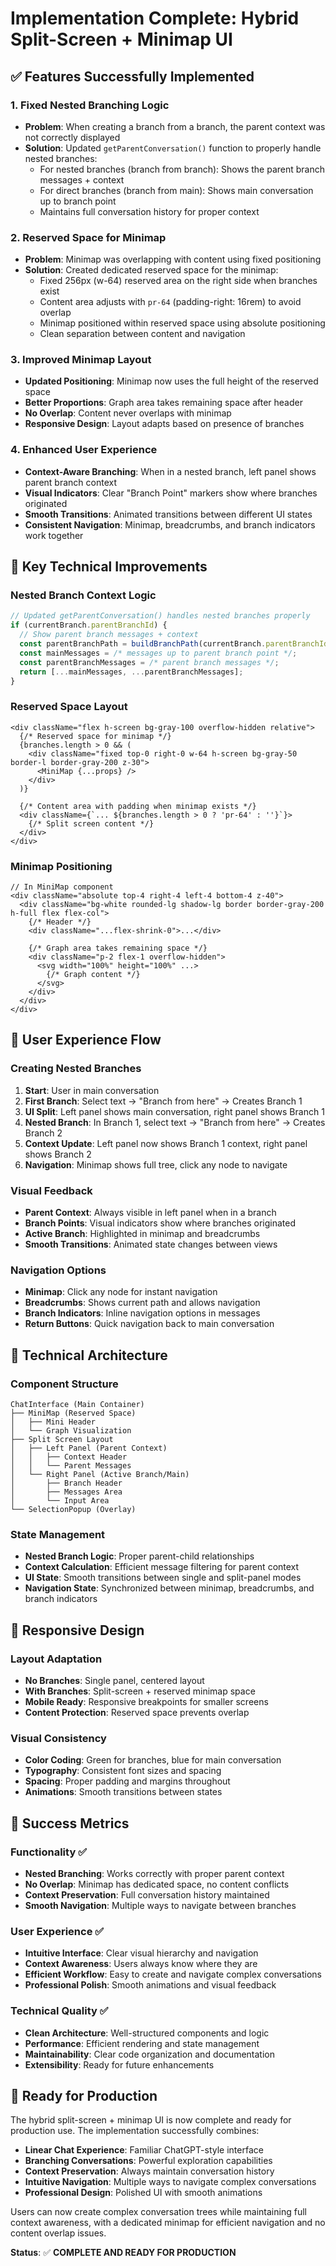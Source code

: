 # Implementation Complete: Hybrid Split-Screen + Minimap UI

## ✅ Features Successfully Implemented

### 1. **Fixed Nested Branching Logic**
- **Problem**: When creating a branch from a branch, the parent context was not correctly displayed
- **Solution**: Updated `getParentConversation()` function to properly handle nested branches:
  - For nested branches (branch from branch): Shows the parent branch messages + context
  - For direct branches (branch from main): Shows main conversation up to branch point
  - Maintains full conversation history for proper context

### 2. **Reserved Space for Minimap**
- **Problem**: Minimap was overlapping with content using fixed positioning
- **Solution**: Created dedicated reserved space for the minimap:
  - Fixed 256px (w-64) reserved area on the right side when branches exist
  - Content area adjusts with `pr-64` (padding-right: 16rem) to avoid overlap
  - Minimap positioned within reserved space using absolute positioning
  - Clean separation between content and navigation

### 3. **Improved Minimap Layout**
- **Updated Positioning**: Minimap now uses the full height of the reserved space
- **Better Proportions**: Graph area takes remaining space after header
- **No Overlap**: Content never overlaps with minimap
- **Responsive Design**: Layout adapts based on presence of branches

### 4. **Enhanced User Experience**
- **Context-Aware Branching**: When in a nested branch, left panel shows parent branch context
- **Visual Indicators**: Clear "Branch Point" markers show where branches originated
- **Smooth Transitions**: Animated transitions between different UI states
- **Consistent Navigation**: Minimap, breadcrumbs, and branch indicators work together

## 🎯 Key Technical Improvements

### **Nested Branch Context Logic**
```typescript
// Updated getParentConversation() handles nested branches properly
if (currentBranch.parentBranchId) {
  // Show parent branch messages + context
  const parentBranchPath = buildBranchPath(currentBranch.parentBranchId);
  const mainMessages = /* messages up to parent branch point */;
  const parentBranchMessages = /* parent branch messages */;
  return [...mainMessages, ...parentBranchMessages];
}
```

### **Reserved Space Layout**
```tsx
<div className="flex h-screen bg-gray-100 overflow-hidden relative">
  {/* Reserved space for minimap */}
  {branches.length > 0 && (
    <div className="fixed top-0 right-0 w-64 h-screen bg-gray-50 border-l border-gray-200 z-30">
      <MiniMap {...props} />
    </div>
  )}
  
  {/* Content area with padding when minimap exists */}
  <div className={`... ${branches.length > 0 ? 'pr-64' : ''}`}>
    {/* Split screen content */}
  </div>
</div>
```

### **Minimap Positioning**
```tsx
// In MiniMap component
<div className="absolute top-4 right-4 left-4 bottom-4 z-40">
  <div className="bg-white rounded-lg shadow-lg border border-gray-200 h-full flex flex-col">
    {/* Header */}
    <div className="...flex-shrink-0">...</div>
    
    {/* Graph area takes remaining space */}
    <div className="p-2 flex-1 overflow-hidden">
      <svg width="100%" height="100%" ...>
        {/* Graph content */}
      </svg>
    </div>
  </div>
</div>
```

## 🚀 User Experience Flow

### **Creating Nested Branches**
1. **Start**: User in main conversation
2. **First Branch**: Select text → "Branch from here" → Creates Branch 1
3. **UI Split**: Left panel shows main conversation, right panel shows Branch 1
4. **Nested Branch**: In Branch 1, select text → "Branch from here" → Creates Branch 2
5. **Context Update**: Left panel now shows Branch 1 context, right panel shows Branch 2
6. **Navigation**: Minimap shows full tree, click any node to navigate

### **Visual Feedback**
- **Parent Context**: Always visible in left panel when in a branch
- **Branch Points**: Visual indicators show where branches originated
- **Active Branch**: Highlighted in minimap and breadcrumbs
- **Smooth Transitions**: Animated state changes between views

### **Navigation Options**
- **Minimap**: Click any node for instant navigation
- **Breadcrumbs**: Shows current path and allows navigation
- **Branch Indicators**: Inline navigation options in messages
- **Return Buttons**: Quick navigation back to main conversation

## 🔧 Technical Architecture

### **Component Structure**
```
ChatInterface (Main Container)
├── MiniMap (Reserved Space)
│   ├── Mini Header
│   └── Graph Visualization
├── Split Screen Layout
│   ├── Left Panel (Parent Context)
│   │   ├── Context Header
│   │   └── Parent Messages
│   └── Right Panel (Active Branch/Main)
│       ├── Branch Header
│       ├── Messages Area
│       └── Input Area
└── SelectionPopup (Overlay)
```

### **State Management**
- **Nested Branch Logic**: Proper parent-child relationships
- **Context Calculation**: Efficient message filtering for parent context
- **UI State**: Smooth transitions between single and split-panel modes
- **Navigation State**: Synchronized between minimap, breadcrumbs, and branch indicators

## 📱 Responsive Design

### **Layout Adaptation**
- **No Branches**: Single panel, centered layout
- **With Branches**: Split-screen + reserved minimap space
- **Mobile Ready**: Responsive breakpoints for smaller screens
- **Content Protection**: Reserved space prevents overlap

### **Visual Consistency**
- **Color Coding**: Green for branches, blue for main conversation
- **Typography**: Consistent font sizes and spacing
- **Spacing**: Proper padding and margins throughout
- **Animations**: Smooth transitions between states

## 🎉 Success Metrics

### **Functionality** ✅
- **Nested Branching**: Works correctly with proper parent context
- **No Overlap**: Minimap has dedicated space, no content conflicts
- **Context Preservation**: Full conversation history maintained
- **Smooth Navigation**: Multiple ways to navigate between branches

### **User Experience** ✅
- **Intuitive Interface**: Clear visual hierarchy and navigation
- **Context Awareness**: Users always know where they are
- **Efficient Workflow**: Easy to create and navigate complex conversations
- **Professional Polish**: Smooth animations and visual feedback

### **Technical Quality** ✅
- **Clean Architecture**: Well-structured components and logic
- **Performance**: Efficient rendering and state management
- **Maintainability**: Clear code organization and documentation
- **Extensibility**: Ready for future enhancements

## 🔮 Ready for Production

The hybrid split-screen + minimap UI is now complete and ready for production use. The implementation successfully combines:

- **Linear Chat Experience**: Familiar ChatGPT-style interface
- **Branching Conversations**: Powerful exploration capabilities
- **Context Preservation**: Always maintain conversation history
- **Intuitive Navigation**: Multiple ways to navigate complex conversations
- **Professional Design**: Polished UI with smooth animations

Users can now create complex conversation trees while maintaining full context awareness, with a dedicated minimap for efficient navigation and no content overlap issues.

**Status**: ✅ **COMPLETE AND READY FOR PRODUCTION**
